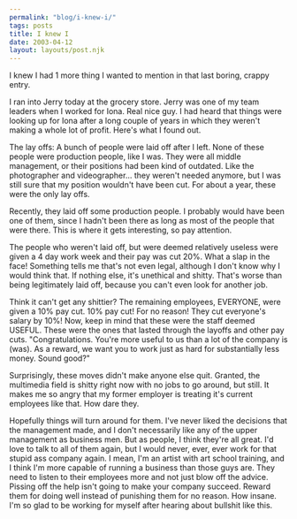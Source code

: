 ```yaml
---
permalink: "blog/i-knew-i/"
tags: posts
title: I knew I
date: 2003-04-12
layout: layouts/post.njk
---
```


I knew I had 1 more thing I wanted to mention in that last boring, crappy entry.

I ran into Jerry today at the grocery store. Jerry was one of my team leaders when I worked for Iona. Real nice guy. I had heard that things were looking up for Iona after a long couple of years in which they weren't making a whole lot of profit. Here's what I found out.

The lay offs: A bunch of people were laid off after I left. None of these people were production people, like I was. They were all middle management, or their positions had been kind of outdated. Like the photographer and videographer... they weren't needed anymore, but I was still sure that my position wouldn't have been cut. For about a year, these were the only lay offs.

Recently, they laid off some production people. I probably would have been one of them, since I hadn't been there as long as most of the people that were there. This is where it gets interesting, so pay attention.

The people who weren't laid off, but were deemed relatively useless were given a 4 day work week and their pay was cut 20%. What a slap in the face! Something tells me that's not even legal, although I don't know why I would think that. If nothing else, it's unethical and shitty. That's worse than being legitimately laid off, because you can't even look for another job.

Think it can't get any shittier? The remaining employees, EVERYONE, were given a 10% pay cut. 10% pay cut! For no reason! They cut everyone's salary by 10%! Now, keep in mind that these were the staff deemed USEFUL. These were the ones that lasted through the layoffs and other pay cuts. "Congratulations. You're more useful to us than a lot of the company is (was). As a reward, we want you to work just as hard for substantially less money. Sound good?"

Surprisingly, these moves didn't make anyone else quit. Granted, the multimedia field is shitty right now with no jobs to go around, but still. It makes me so angry that my former employer is treating it's current employees like that. How dare they.

Hopefully things will turn around for them. I've never liked the decisions that the management made, and I don't necessarily like any of the upper management as business men. But as people, I think they're all great. I'd love to talk to all of them again, but I would never, ever, ever work for that stupid ass company again. I mean, I'm an artist with art school training, and I think I'm more capable of running a business than those guys are. They need to listen to their employees more and not just blow off the advice. Pissing off the help isn't going to make your company succeed. Reward them for doing well instead of punishing them for no reason. How insane. I'm so glad to be working for myself after hearing about bullshit like this.